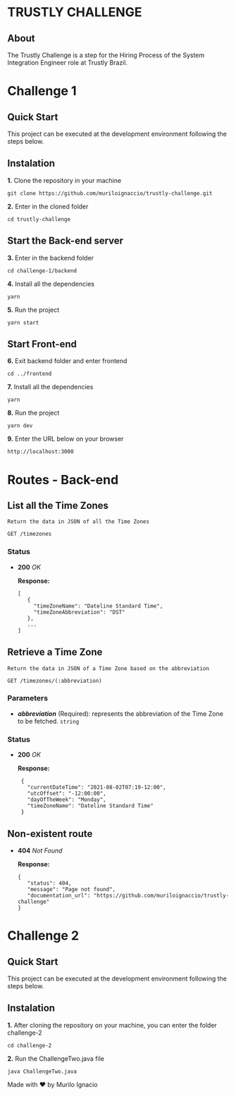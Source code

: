 # TRUSTLY CHALLENGE

## About
The Trustly Challenge is a step for the Hiring Process of the System Integration Engineer role at Trustly Brazil.

# Challenge 1

## Quick Start
This project can be executed at the development environment following the steps below.

## Instalation 
  **1.** Clone the repository in your machine

```
git clone https://github.com/muriloignaccio/trustly-challenge.git
```
  **2.** Enter in the cloned folder

```
cd trustly-challenge
```

## Start the Back-end server   
  
  **3.** Enter in the backend folder

```
cd challenge-1/backend
```
  **4.** Install all the dependencies 

```
yarn
```
  **5.** Run the project
  
```
yarn start
```

## Start Front-end
  **6.** Exit backend folder and enter frontend

```
cd ../frontend
```
  **7.** Install all the dependencies 

```
yarn
```
  **8.** Run the project
  
```
yarn dev
``` 

  **9.** Enter the URL below on your browser
  
```
http://localhost:3000
``` 

# Routes - Back-end

## List all the Time Zones
    Return the data in JSON of all the Time Zones
    
```http
GET /timezones
```

### Status
  - **200** *OK*
  
     **Response:**
     ```
     [
        {
          "timeZoneName": "Dateline Standard Time",
          "timeZoneAbbreviation": "DST"
        }, 
        ...
     ]
     ```
    
## Retrieve a Time Zone
    Return the data in JSON of a Time Zone based on the abbreviation
```http
GET /timezones/(:abbreviation)
```
### Parameters
  - ***abbreviation*** (Required): represents the abbreviation of the Time Zone to be fetched. ```string``` 

### Status
  - **200** *OK*
  
     **Response:**
     ```
      {
        "currentDateTime": "2021-08-02T07:19-12:00",
        "utcOffset": "-12:00:00",
        "dayOfTheWeek": "Monday",
        "timeZoneName": "Dateline Standard Time"
      }
     ```
 
## Non-existent route
  - **404** *Not Found*
  
     **Response:**
     ```
     {
        "status": 404,
        "message": "Page not found",
        "documentation_url": "https://github.com/muriloignaccio/trustly-challenge"
     }
     ```
     
# Challenge 2

## Quick Start
This project can be executed at the development environment following the steps below.

## Instalation 
  **1.** After cloning the repository on your machine, you can enter the folder challenge-2

```
cd challenge-2
```
  **2.** Run the ChallengeTwo.java file

```
java ChallengeTwo.java
```

Made with ♥ by Murilo Ignacio
